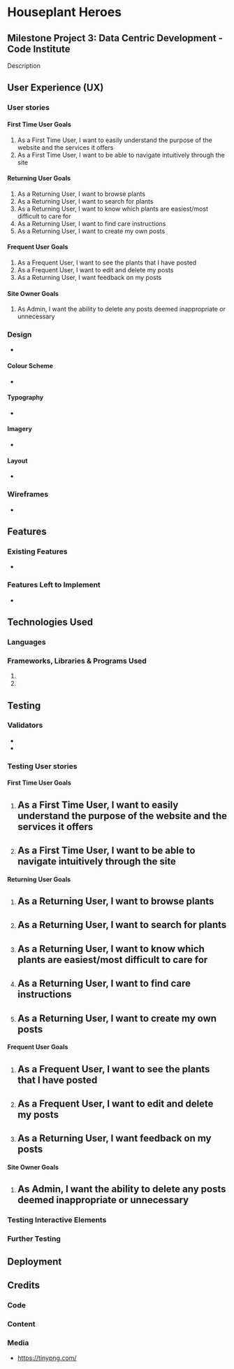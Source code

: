 # Houseplant Heroes 
## Milestone Project 3: Data Centric Development - Code Institute

Description

## User Experience (UX)

### User stories

#### First Time User Goals

1. As a First Time User, I want to easily understand the purpose of the website and the services it offers
2. As a First Time User, I want to be able to navigate intuitively through the site

#### Returning User Goals

1. As a Returning User, I want to browse plants
2. As a Returning User, I want to search for plants
3. As a Returning User, I want to know which plants are easiest/most difficult to care for  
4. As a Returning User, I want to find care instructions
5. As a Returning User, I want to create my own posts

#### Frequent User Goals

1. As a Frequent User, I want to see the plants that I have posted  
2. As a Frequent User, I want to edit and delete my posts 
3. As a Returning User, I want feedback on my posts 

#### Site Owner Goals

1. As Admin, I want the ability to delete any posts deemed inappropriate or unnecessary 


### Design 

- 

#### Colour Scheme

- 

#### Typography

- 

#### Imagery

- 

#### Layout 

- 

### Wireframes

- 

## Features

### Existing Features

- 

### Features Left to Implement

- 

## Technologies Used

### Languages

### Frameworks, Libraries & Programs Used

1. 

2. 

## Testing

### Validators 
- 
- 

### Testing User stories

#### First Time User Goals
1. As a First Time User, I want to easily understand the purpose of the website and the services it offers
    - 

2. As a First Time User, I want to be able to navigate intuitively through the site
    - 

#### Returning User Goals
1. As a Returning User, I want to browse plants
    - 

2. As a Returning User, I want to search for plants
    - 

3. As a Returning User, I want to know which plants are easiest/most difficult to care for  
    - 

4. As a Returning User, I want to find care instructions
    - 

5. As a Returning User, I want to create my own posts
    - 

#### Frequent User Goals
1. As a Frequent User, I want to see the plants that I have posted
    - 

2. As a Frequent User, I want to edit and delete my posts 
    - 

3. As a Returning User, I want feedback on my posts
    - 

#### Site Owner Goals

1. As Admin, I want the ability to delete any posts deemed inappropriate or unnecessary 
    - 

### Testing Interactive Elements 

### Further Testing

## Deployment 

## Credits

### Code 

### Content 

### Media

- https://tinypng.com/
